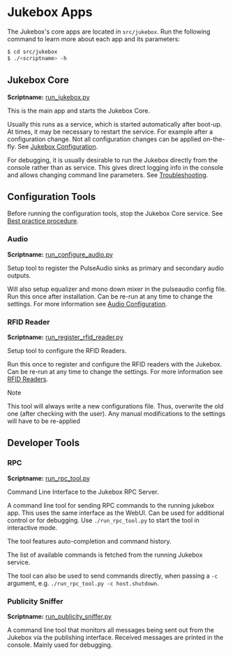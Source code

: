 # Jukebox Apps

The Jukebox\'s core apps are located in `src/jukebox`. Run the following
command to learn more about each app and its parameters:

``` bash
$ cd src/jukebox
$ ./<scriptname> -h
```

## Jukebox Core

**Scriptname:** [run_jukebox.py](../../src/jukebox/run_jukebox.py)

This is the main app and starts the Jukebox Core.

Usually this runs as a service, which is started automatically after boot-up. At times, it may be necessary to restart the service. For example after a configuration change. Not all configuration changes can be applied on-the-fly. See [Jukebox Configuration](../builders/configuration.md#jukebox-configuration).

For debugging, it is usually desirable to run the Jukebox directly from the console rather than as service. This gives direct logging info in the console and allows changing command line parameters. See [Troubleshooting](../builders/troubleshooting.md).

## Configuration Tools

Before running the configuration tools, stop the Jukebox Core service.
See [Best practice procedure](../builders/configuration.md#best-practice-procedure).

### Audio

**Scriptname:** [run_configure_audio.py](../../src/jukebox/run_configure_audio.py)

Setup tool to register the PulseAudio sinks as primary and secondary audio outputs.

Will also setup equalizer and mono down mixer in the pulseaudio config file. Run this once after installation. Can be re-run at any time to change the settings. For more information see [Audio Configuration](../builders/audio.md).

### RFID Reader

**Scriptname:** [run_register_rfid_reader.py](../../src/jukebox/run_register_rfid_reader.py)

Setup tool to configure the RFID Readers.

Run this once to register and configure the RFID readers with the Jukebox. Can be re-run at any time to change the settings. For more information see [RFID Readers](./rfid/README.md).

> [!NOTE]
> This tool will always write a new configurations file. Thus, overwrite the old one (after checking with the user). Any manual modifications to the settings will have to be re-applied

## Developer Tools

### RPC

**Scriptname:** [run_rpc_tool.py](../../src/jukebox/run_rpc_tool.py)

Command Line Interface to the Jukebox RPC Server.

A command line tool for sending RPC commands to the running jukebox app. This uses the same interface as the WebUI. Can be used for additional control or for debugging. Use `./run_rpc_tool.py` to start the tool in interactive mode.

The tool features auto-completion and command history.

The list of available commands is fetched from the running Jukebox service.

The tool can also be used to send commands directly, when passing a `-c` argument, e.g. `./run_rpc_tool.py -c host.shutdown`.

### Publicity Sniffer

**Scriptname:** [run_publicity_sniffer.py](../../src/jukebox/run_publicity_sniffer.py)

A command line tool that monitors all messages being sent out from the Jukebox via the publishing interface. Received messages are printed in the console. Mainly used for debugging.
